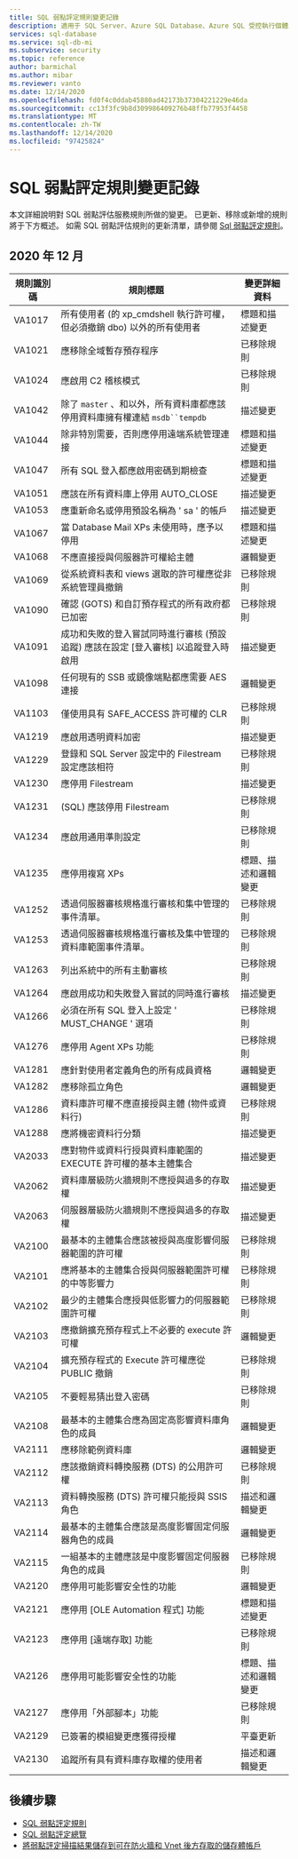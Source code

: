 ```yaml
---
title: SQL 弱點評定規則變更記錄
description: 適用于 SQL Server、Azure SQL Database、Azure SQL 受控執行個體和 Azure Synapse Analytics 的 SQL 弱點評定規則變更記錄
services: sql-database
ms.service: sql-db-mi
ms.subservice: security
ms.topic: reference
author: barmichal
ms.author: mibar
ms.reviewer: vanto
ms.date: 12/14/2020
ms.openlocfilehash: fd0f4c0ddab45880ad42173b37304221229e46da
ms.sourcegitcommit: cc13f3fc9b8d309986409276b48ffb77953f4458
ms.translationtype: MT
ms.contentlocale: zh-TW
ms.lasthandoff: 12/14/2020
ms.locfileid: "97425824"
---
```

# <a name="sql-vulnerability-assessment-rules-changelog"></a>SQL 弱點評定規則變更記錄

本文詳細說明對 SQL 弱點評估服務規則所做的變更。 已更新、移除或新增的規則將于下方概述。 如需 SQL 弱點評估規則的更新清單，請參閱 [Sql 弱點評定規則](sql-database-vulnerability-assessment-rules.md)。

## <a name="december-2020"></a>2020 年 12 月

|規則識別碼  |規則標題  |變更詳細資料  |
|---------|---------|---------|
|VA1017 |所有使用者 (的 xp_cmdshell 執行許可權，但必須撤銷 dbo) 以外的所有使用者 |標題和描述變更| 
|VA1021 |應移除全域暫存預存程序 |已移除規則 |
|VA1024 |應啟用 C2 稽核模式 |已移除規則 |
|VA1042 |除了 `master` 、和以外，所有資料庫都應該停用資料庫擁有權連結 `msdb``tempdb` |描述變更 |
|VA1044 |除非特別需要，否則應停用遠端系統管理連接 |標題和描述變更 |
|VA1047 |所有 SQL 登入都應啟用密碼到期檢查 |標題和描述變更 |
|VA1051 |應該在所有資料庫上停用 AUTO_CLOSE |描述變更 | 
|VA1053 |應重新命名或停用預設名稱為 ' sa ' 的帳戶 |描述變更 | 
|VA1067 |當 Database Mail XPs 未使用時，應予以停用 | 標題和描述變更 | 
|VA1068 |不應直接授與伺服器許可權給主體 |邏輯變更 |
|VA1069 |從系統資料表和 views 選取的許可權應從非系統管理員撤銷 |已移除規則 |
|VA1090 |確認 (GOTS) 和自訂預存程式的所有政府都已加密 |已移除規則 |
|VA1091 |成功和失敗的登入嘗試同時進行審核 (預設追蹤) 應該在設定 [登入審核] 以追蹤登入時啟用 |描述變更 |
|VA1098 |任何現有的 SSB 或鏡像端點都應需要 AES 連接 |邏輯變更 |
|VA1103 |僅使用具有 SAFE_ACCESS 許可權的 CLR |已移除規則 |
|VA1219 |應啟用透明資料加密 |描述變更 |
|VA1229 |登錄和 SQL Server 設定中的 Filestream 設定應該相符 |已移除規則 |
|VA1230 |應停用 Filestream |描述變更 |
|VA1231 | (SQL) 應該停用 Filestream |已移除規則 |
|VA1234 |應啟用通用準則設定 |已移除規則 |
|VA1235 |應停用複寫 XPs |標題、描述和邏輯變更 |
|VA1252 |透過伺服器審核規格進行審核和集中管理的事件清單。 |已移除規則 |
|VA1253 |透過伺服器審核規格進行審核及集中管理的資料庫範圍事件清單。 |已移除規則 |
|VA1263 |列出系統中的所有主動審核 |已移除規則 |
|VA1264 |應啟用成功和失敗登入嘗試的同時進行審核 |描述變更 |
|VA1266 |必須在所有 SQL 登入上設定 ' MUST_CHANGE ' 選項 |已移除規則 |
|VA1276 |應停用 Agent XPs 功能 |已移除規則 |
|VA1281 |應針對使用者定義角色的所有成員資格 |邏輯變更 |
|VA1282 |應移除孤立角色 |邏輯變更 |
|VA1286 |資料庫許可權不應直接授與主體 (物件或資料行)  |已移除規則 |
|VA1288 |應將機密資料行分類 |描述變更 |
|VA2033 |應對物件或資料行授與資料庫範圍的 EXECUTE 許可權的基本主體集合 |描述變更 |
|VA2062 |資料庫層級防火牆規則不應授與過多的存取權 |描述變更 |
|VA2063 |伺服器層級防火牆規則不應授與過多的存取權 |描述變更 |
|VA2100 |最基本的主體集合應該被授與高度影響伺服器範圍的許可權 |已移除規則 |
|VA2101 |應將基本的主體集合授與伺服器範圍許可權的中等影響力 |已移除規則 |
|VA2102 |最少的主體集合應授與低影響力的伺服器範圍許可權 |已移除規則 |
|VA2103 |應撤銷擴充預存程式上不必要的 execute 許可權 |邏輯變更 |
|VA2104 |擴充預存程式的 Execute 許可權應從 PUBLIC 撤銷 |已移除規則 |
|VA2105 |不要輕易猜出登入密碼 |已移除規則 |
|VA2108 |最基本的主體集合應為固定高影響資料庫角色的成員 |邏輯變更 |
|VA2111 |應移除範例資料庫 |邏輯變更 |
|VA2112 |應該撤銷資料轉換服務 (DTS) 的公用許可權 |已移除規則 |
|VA2113 |資料轉換服務 (DTS) 許可權只能授與 SSIS 角色 |描述和邏輯變更 |
|VA2114 |最基本的主體集合應該是高度影響固定伺服器角色的成員 |邏輯變更 |
|VA2115 |一組基本的主體應該是中度影響固定伺服器角色的成員 |已移除規則 |
|VA2120 |應停用可能影響安全性的功能 | 邏輯變更 |
|VA2121 |應停用 [OLE Automation 程式] 功能 |標題和描述變更 |
|VA2123 |應停用 [遠端存取] 功能 |已移除規則 |
|VA2126 |應停用可能影響安全性的功能 |標題、描述和邏輯變更 |
|VA2127 |應停用「外部腳本」功能 |已移除規則 |
|VA2129 |已簽署的模組變更應獲得授權 |平臺更新 |
|VA2130 |追蹤所有具有資料庫存取權的使用者 |描述和邏輯變更 |

## <a name="next-steps"></a>後續步驟

- [SQL 弱點評定規則](sql-database-vulnerability-assessment-rules.md)
- [SQL 弱點評定總覽](sql-vulnerability-assessment.md)
- [將弱點評定掃描結果儲存到可在防火牆和 Vnet 後方存取的儲存體帳戶](sql-database-vulnerability-assessment-storage.md)